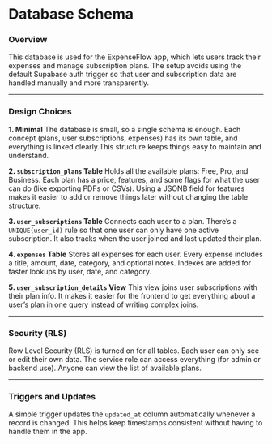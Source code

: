 
# Database Schema

### Overview

This database is used for the ExpenseFlow app, which lets users track their expenses and manage subscription plans.
The setup avoids using the default Supabase auth trigger so that user and subscription data are handled manually and more transparently.

---

### Design Choices

**1. Minimal**
The database is small, so a single schema is enough. Each concept (plans, user subscriptions, expenses) has its own table, and everything is linked clearly.This structure keeps things easy to maintain and understand.

**2. `subscription_plans` Table**
Holds all the available plans: Free, Pro, and Business. Each plan has a price, features, and some flags for what the user can do (like exporting PDFs or CSVs). Using a JSONB field for features makes it easier to add or remove things later without changing the table structure.

**3. `user_subscriptions` Table**
Connects each user to a plan.
There’s a `UNIQUE(user_id)` rule so that one user can only have one active subscription. It also tracks when the user joined and last updated their plan.

**4. `expenses` Table**
Stores all expenses for each user.
Every expense includes a title, amount, date, category, and optional notes. Indexes are added for faster lookups by user, date, and category.

**5. `user_subscription_details` View**
This view joins user subscriptions with their plan info. It makes it easier for the frontend to get everything about a user’s plan in one query instead of writing complex joins.

---

### Security (RLS)

Row Level Security (RLS) is turned on for all tables.
Each user can only see or edit their own data.
The service role can access everything (for admin or backend use). Anyone can view the list of available plans.

---

### Triggers and Updates

A simple trigger updates the `updated_at` column automatically whenever a record is changed.
This helps keep timestamps consistent without having to handle them in the app.

